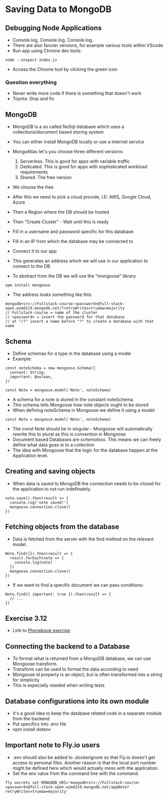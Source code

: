 # Saving Data to MongoDB

## Debugging Node Applications
- Console.log, Console.log, Console.log.
- There are also fancier versions, for example various tools within VScode
- Run app using Chrome dev tools:
```
node --inspect index.js
```
- Access the Chrome tool by clicking the green icon

### Question everything
- Never write more code if there is something that doesn't work
- Toyota: Stop and fix

## MongoDB
- MongoDB is a so called NoSql database which uses a collections/document based storing system
- You can either install MongoDB locally or use a internet service
- MongoAtlas let's you choose three different versions:
  1. Serverless. This is good for apps with variable traffic
  2. Dedicated. This is good for apps with sophisticated workload requirements
  3. Shared. The free version
- We choose the free
- After this we need to pick a cloud provide, I.E: AWS, Google Cloud, Azure
- Then a Region where the DB should be hosted
- Then "Create Cluster" - Wait until this is ready
- Fill in a username and password specific for this database
- Fill in an IP from which the database may be connected to
- Connect it to our app
- This generates an address which we will use in our application to connect to the DB

- To abstract from the DB we will use the "mongoose" library
```
npm install mongoose
```
- The address looks something like this:
```
mongodb+srv://Fullstack-course:<password>@full-stack-open.wzmd2i9.mongodb.net/?retryWrites=true&w=majority
// Fullstack-course = name of the cluster
// <password> = insert the password for that database
// at "/?" insert a name before "?" to create a database with that name
```

## Schema
- Define schemas for a type in the database using a model
- Example:
```
const noteSchema = new mongoose.Schema({
  content: String,
  important: Boolean,
})

const Note = mongoose.model('Note', noteSchema)
```
- A schema for a note is stored in the constant noteSchema.
- This schema tells Mongoose how note objects ought to be stored
- When defining noteSchema in Mongoose we define it using a model:
```
const Note = mongoose.model('Note', noteSchema)
```
- The const Note should be in singular - Mongoose will automatically rewrite this to plural as this is convention in Mongoose
- Document based Databases are *schemaless*. This means we can freely define what data goes in to a collection
- The idea with Mongoose that the logic for the database happen at the Application level.

## Creating and saving objects
- When data is saved to MongoDB the connection needs to be closed for the application to not run indefinately.
```
note.save().then(result => {
  console.log('note saved!')
  mongoose.connection.close()
})
```

## Fetching objects from the database
- Data is fetched from the server with the find method on the relevant model.
```
Note.find({}).then(result => {
  result.forEach(note => {
    console.log(note)
  })
  mongoose.connection.close()
})
```
- If we want to find a specific document we can pass conditions:
```
Note.find({ important: true }).then(result => {
  // ...
})
```

## Exercise 3.12
- Link to [Phonebook exercise](https://github.com/Catrovitch/Full-Stack-Open-Part-3-Exercises)

## Connecting the backend to a Database
- To format what is returned from a MongoDB database, we can use Mongoose transform.
- Transform can be used to format the data according to need 
- Mongoose id property is an object, but is often transformed into a string for simplicity
- This is especially needed when writing tests

## Database configurations into its own module
- It's a good idea to keep the database related code in a separate module from the backend
- Put specifics into .env file
- npm install dotenv

## Important note to Fly.io users
- .env should also be added to .dockerignore so that Fly.io doesn't get access to personal files. Another reason is that the local port number might be defined here which would actually mess with the application.
- Set the env value from the command line with the command:
```
fly secrets set MONGODB_URI='mongodb+srv://Fullstack-course:<password>@full-stack-open.wzmd2i9.mongodb.net/appNote?retryWrites=true&w=majority'
```
